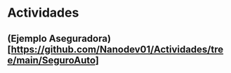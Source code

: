 # Actividades

## (Ejemplo Aseguradora)[https://github.com/Nanodev01/Actividades/tree/main/SeguroAuto]
